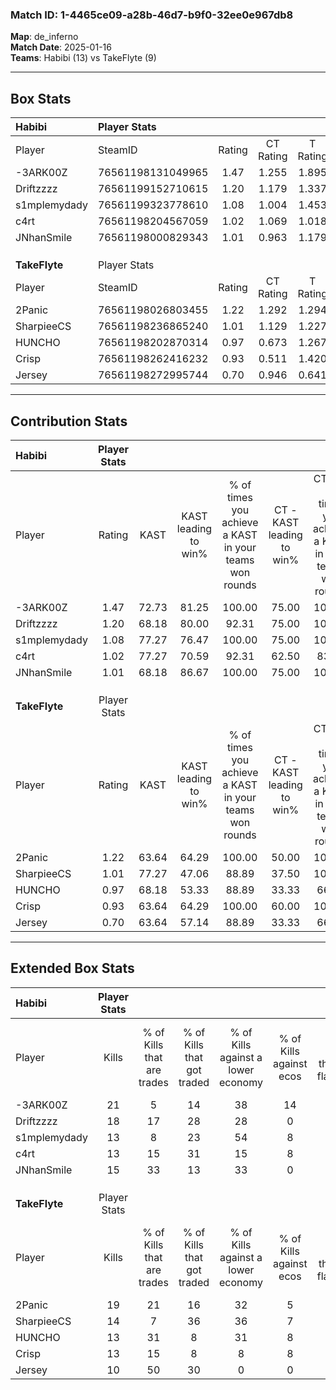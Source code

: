 ### Match ID: 1-4465ce09-a28b-46d7-b9f0-32ee0e967db8  
**Map**: de_inferno  
**Match Date**: 2025-01-16  
**Teams**: Habibi (13) vs TakeFlyte (9)  

---  

## Box Stats  

| **Habibi**    | Player Stats      |        |           |          |       |       |       |         |        |      |     |
| :- | :- | :-: | :-: | :-: | :-: | :-: | :-: | :-: | :-: | :-: | :-: |
| Player        | SteamID           | Rating | CT Rating | T Rating | KAST  |  ADR  | Kills | Assists | Deaths | K/D  | HS% |
| -3ARK00Z      | 76561198131049965 |  1.47  |   1.255   |  1.895   | 72.73 | 103.7 |  21   |    7    |   13   | 1.62 | 57  |
| Driftzzzz     | 76561199152710615 |  1.20  |   1.179   |  1.337   | 68.18 | 88.9  |  18   |    8    |   16   | 1.13 | 27  |
| s1mplemydady  | 76561199323778610 |  1.08  |   1.004   |  1.453   | 77.27 | 78.4  |  13   |    8    |   14   | 0.93 | 84  |
| c4rt          | 76561198204567059 |  1.02  |   1.069   |  1.018   | 77.27 | 58.2  |  13   |    3    |   13   | 1.00 | 69  |
| JNhanSmile    | 76561198000829343 |  1.01  |   0.963   |  1.179   | 68.18 | 49.7  |  15   |    4    |   13   | 1.15 | 26  |
|               |                   |        |           |          |       |       |       |         |        |      |     |
|               |                   |        |           |          |       |       |       |         |        |      |     |
|               |                   |        |           |          |       |       |       |         |        |      |     |
| **TakeFlyte** | Player Stats      |        |           |          |       |       |       |         |        |      |     |
| Player        | SteamID           | Rating | CT Rating | T Rating | KAST  |  ADR  | Kills | Assists | Deaths | K/D  | HS% |
| 2Panic        | 76561198026803455 |  1.22  |   1.292   |  1.294   | 63.64 | 86.8  |  19   |    2    |   14   | 1.36 | 57  |
| SharpieeCS    | 76561198236865240 |  1.01  |   1.129   |  1.227   | 77.27 | 85.8  |  14   |    5    |   19   | 0.74 | 57  |
| HUNCHO        | 76561198202870314 |  0.97  |   0.673   |  1.267   | 68.18 | 68.4  |  13   |    4    |   14   | 0.93 | 76  |
| Crisp         | 76561198262416232 |  0.93  |   0.511   |  1.420   | 63.64 | 68.8  |  13   |    9    |   15   | 0.87 | 53  |
| Jersey        | 76561198272995744 |  0.70  |   0.946   |  0.641   | 63.64 | 59.6  |  10   |    5    |   18   | 0.56 | 80  |
---  

## Contribution Stats  

| **Habibi**    | Player Stats |       |                      |                                                        |                           |                                                             |                          |                                                            |
| :- | :-: | :-: | :-: | :-: | :-: | :-: | :-: | :-: |
| Player        |    Rating    | KAST  | KAST leading to win% | % of times you achieve a KAST in your teams won rounds | CT - KAST leading to win% | CT - % of times you achieve a KAST in your teams won rounds | T - KAST leading to win% | T - % of times you achieve a KAST in your teams won rounds |
| -3ARK00Z      |     1.47     | 72.73 |        81.25         |                         100.00                         |           75.00           |                           100.00                            |          87.50           |                           100.00                           |
| Driftzzzz     |     1.20     | 68.18 |        80.00         |                         92.31                          |           75.00           |                           100.00                            |          85.71           |                           85.71                            |
| s1mplemydady  |     1.08     | 77.27 |        76.47         |                         100.00                         |           75.00           |                           100.00                            |          77.78           |                           100.00                           |
| c4rt          |     1.02     | 77.27 |        70.59         |                         92.31                          |           62.50           |                            83.33                            |          77.78           |                           100.00                           |
| JNhanSmile    |     1.01     | 68.18 |        86.67         |                         100.00                         |           75.00           |                           100.00                            |          100.00          |                           100.00                           |
|               |              |       |                      |                                                        |                           |                                                             |                          |                                                            |
|               |              |       |                      |                                                        |                           |                                                             |                          |                                                            |
|               |              |       |                      |                                                        |                           |                                                             |                          |                                                            |
| **TakeFlyte** | Player Stats |       |                      |                                                        |                           |                                                             |                          |                                                            |
| Player        |    Rating    | KAST  | KAST leading to win% | % of times you achieve a KAST in your teams won rounds | CT - KAST leading to win% | CT - % of times you achieve a KAST in your teams won rounds | T - KAST leading to win% | T - % of times you achieve a KAST in your teams won rounds |
| 2Panic        |     1.22     | 63.64 |        64.29         |                         100.00                         |           50.00           |                           100.00                            |          75.00           |                           100.00                           |
| SharpieeCS    |     1.01     | 77.27 |        47.06         |                         88.89                          |           37.50           |                           100.00                            |          55.56           |                           83.33                            |
| HUNCHO        |     0.97     | 68.18 |        53.33         |                         88.89                          |           33.33           |                            66.67                            |          66.67           |                           100.00                           |
| Crisp         |     0.93     | 63.64 |        64.29         |                         100.00                         |           60.00           |                           100.00                            |          66.67           |                           100.00                           |
| Jersey        |     0.70     | 63.64 |        57.14         |                         88.89                          |           33.33           |                            66.67                            |          75.00           |                           100.00                           |
---  

## Extended Box Stats  

| **Habibi**    | Player Stats |                            |                            |                                    |                         |                              |                                 |        |                             |                                     |                          |                               |                            |
| :- | :-: | :-: | :-: | :-: | :-: | :-: | :-: | :-: | :-: | :-: | :-: | :-: | :-: |
| Player        |    Kills     | % of Kills that are trades | % of Kills that got traded | % of Kills against a lower economy | % of Kills against ecos | % of Kills that are flawless | % of Kills that are close duels | Deaths | % of Deaths that get traded | % of Deaths against a lower economy | % of Deaths against ecos | % of Deaths that are flawless | % of Deaths that are close |
| -3ARK00Z      |      21      |             5              |             14             |                 38                 |           14            |              67              |                0                |   13   |             23              |                 15                  |            0             |              54               |             0              |
| Driftzzzz     |      18      |             17             |             28             |                 28                 |            0            |              56              |                6                |   16   |             13              |                 19                  |            0             |              50               |             6              |
| s1mplemydady  |      13      |             8              |             23             |                 54                 |            8            |              69              |                8                |   14   |             36              |                 14                  |            0             |              71               |             21             |
| c4rt          |      13      |             15             |             31             |                 15                 |            8            |              62              |                0                |   13   |              8              |                 31                  |            0             |              54               |             0              |
| JNhanSmile    |      15      |             33             |             13             |                 33                 |            0            |              40              |               20                |   13   |             15              |                 23                  |            0             |              85               |             0              |
|               |              |                            |                            |                                    |                         |                              |                                 |        |                             |                                     |                          |                               |                            |
|               |              |                            |                            |                                    |                         |                              |                                 |        |                             |                                     |                          |                               |                            |
|               |              |                            |                            |                                    |                         |                              |                                 |        |                             |                                     |                          |                               |                            |
| **TakeFlyte** | Player Stats |                            |                            |                                    |                         |                              |                                 |        |                             |                                     |                          |                               |                            |
| Player        |    Kills     | % of Kills that are trades | % of Kills that got traded | % of Kills against a lower economy | % of Kills against ecos | % of Kills that are flawless | % of Kills that are close duels | Deaths | % of Deaths that get traded | % of Deaths against a lower economy | % of Deaths against ecos | % of Deaths that are flawless | % of Deaths that are close |
| 2Panic        |      19      |             21             |             16             |                 32                 |            5            |              68              |                5                |   14   |             21              |                  7                  |            0             |              71               |             14             |
| SharpieeCS    |      14      |             7              |             36             |                 36                 |            7            |              43              |                0                |   19   |             37              |                 16                  |            5             |              47               |             5              |
| HUNCHO        |      13      |             31             |             8              |                 31                 |            8            |              77              |                8                |   14   |              7              |                  0                  |            0             |              71               |             0              |
| Crisp         |      13      |             15             |             8              |                 8                  |            8            |              69              |                0                |   15   |             20              |                 13                  |            7             |              47               |             13             |
| Jersey        |      10      |             50             |             30             |                 0                  |            0            |              50              |               20                |   18   |             17              |                 17                  |            6             |              61               |             0              |
